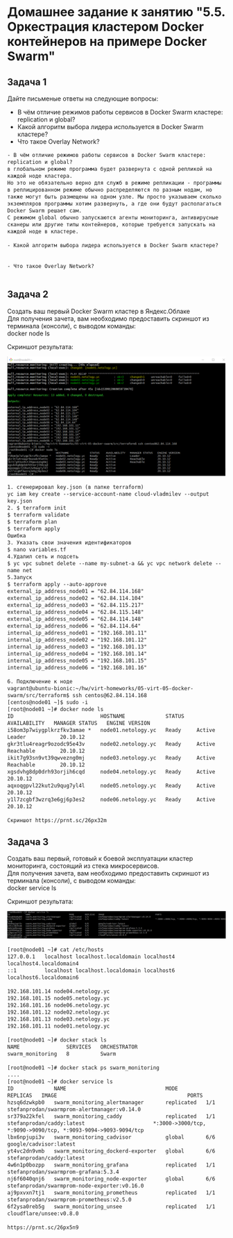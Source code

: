 # Домашнее задание к занятию "5.5. Оркестрация кластером Docker контейнеров на примере Docker Swarm"


## Задача 1
Дайте письменые ответы на следующие вопросы:  
- В чём отличие режимов работы сервисов в Docker Swarm кластере: replication и global?  
- Какой алгоритм выбора лидера используется в Docker Swarm кластере?  
- Что такое Overlay Network?  
```
- В чём отличие режимов работы сервисов в Docker Swarm кластере: replication и global?  
в глобальном режиме программа будет развернута с одной репликой на каждой ноде кластера.
Но это не обязательно верно для служб в режиме репликации - программы в реплицированном режиме обычно распределяются по разным нодам, но также могут быть размещены на одном узле. Мы просто указываем сколько экземпляров программы хотим развернуть, а где они будут располагаться Docker Swarm решает сам.
С режимом global обычно запускаются агенты мониторинга, антивирусные сканеры или другие типы контейнеров, которые требуется запускать на каждой ноде в кластере. 

- Какой алгоритм выбора лидера используется в Docker Swarm кластере?  


- Что такое Overlay Network?  


```

## Задача 2
Создать ваш первый Docker Swarm кластер в Яндекс.Облаке  
Для получения зачета, вам необходимо предоставить скриншот из терминала (консоли), с выводом команды:  
docker node ls  

Скриншот результата: 
<p align="center">
  <img src="./yc-swarm-1.png">
</p>

```
1. сгенерировал key.json (в папке terraform)
yc iam key create --service-account-name cloud-vladmilev --output key.json
2. $ terraform init
$ terraform validate
$ terraform plan
$ terraform apply
Ошибка
3. Указать свои значения идентификаторов
$ nano variables.tf
4.Удалил сеть и подсеть
$ yc vpc subnet delete --name my-subnet-a && yc vpc network delete --name net
5.Запуск
$ terraform apply --auto-approve
external_ip_address_node01 = "62.84.114.168"
external_ip_address_node02 = "62.84.114.104"
external_ip_address_node03 = "62.84.115.217"
external_ip_address_node04 = "62.84.115.148"
external_ip_address_node05 = "62.84.114.148"
external_ip_address_node06 = "62.84.114.64"
internal_ip_address_node01 = "192.168.101.11"
internal_ip_address_node02 = "192.168.101.12"
internal_ip_address_node03 = "192.168.101.13"
internal_ip_address_node04 = "192.168.101.14"
internal_ip_address_node05 = "192.168.101.15"
internal_ip_address_node06 = "192.168.101.16"

6. Подключение к ноде
vagrant@ubuntu-bionic:~/hw/virt-homeworks/05-virt-05-docker-swarm/src/terraform$ ssh centos@62.84.114.168
[centos@node01 ~]$ sudo -i
[root@node01 ~]# docker node ls
ID                            HOSTNAME             STATUS    AVAILABILITY   MANAGER STATUS   ENGINE VERSION
i58om3p7wiygplkrzfkv3amae *   node01.netology.yc   Ready     Active         Leader           20.10.12
gkr3tlu4reagr9ozodc95e43v     node02.netology.yc   Ready     Active         Reachable        20.10.12
ikit7g93sn9vt39qwvezng0mj     node03.netology.yc   Ready     Active         Reachable        20.10.12
xgsdvhg8dp0drh93orjih6cqd     node04.netology.yc   Ready     Active                          20.10.12
aqxoqgpvl22kut2u9qug7yl4l     node05.netology.yc   Ready     Active                          20.10.12
y1l7zcgbf3wzrq3e6gj6p3es2     node06.netology.yc   Ready     Active                          20.10.12

Скриншот https://prnt.sc/26px32m
```

## Задача 3
Создать ваш первый, готовый к боевой эксплуатации кластер мониторинга, состоящий из стека микросервисов.  
Для получения зачета, вам необходимо предоставить скриншот из терминала (консоли), с выводом команды:  
docker service ls  

Скриншот результата: 
<p align="center">
  <img src="./yc-swarm-2.png">
</p>

```
[root@node01 ~]# cat /etc/hosts
127.0.0.1   localhost localhost.localdomain localhost4 localhost4.localdomain4
::1         localhost localhost.localdomain localhost6 localhost6.localdomain6

192.168.101.14 node04.netology.yc
192.168.101.15 node05.netology.yc
192.168.101.16 node06.netology.yc
192.168.101.12 node02.netology.yc
192.168.101.13 node03.netology.yc
192.168.101.11 node01.netology.yc

[root@node01 ~]# docker stack ls
NAME               SERVICES   ORCHESTRATOR
swarm_monitoring   8          Swarm

[root@node01 ~]# docker stack ps swarm_monitoring
....
[root@node01 ~]# docker service ls
ID             NAME                                MODE         REPLICAS   IMAGE                                          PORTS
hzsq6dzwkpb0   swarm_monitoring_alertmanager       replicated   1/1        stefanprodan/swarmprom-alertmanager:v0.14.0
sr379a22kfel   swarm_monitoring_caddy              replicated   1/1        stefanprodan/caddy:latest                      *:3000->3000/tcp, *:9090->9090/tcp, *:9093-9094->9093-9094/tcp
lbx6npjupi3v   swarm_monitoring_cadvisor           global       6/6        google/cadvisor:latest
yt4vc2dn9vmb   swarm_monitoring_dockerd-exporter   global       6/6        stefanprodan/caddy:latest
4w6n1p0bozpp   swarm_monitoring_grafana            replicated   1/1        stefanprodan/swarmprom-grafana:5.3.4
nj6f6040qnj6   swarm_monitoring_node-exporter      global       6/6        stefanprodan/swarmprom-node-exporter:v0.16.0
aj9pxvxn7tj1   swarm_monitoring_prometheus         replicated   1/1        stefanprodan/swarmprom-prometheus:v2.5.0
6f2ysa0reb5g   swarm_monitoring_unsee              replicated   1/1        cloudflare/unsee:v0.8.0

https://prnt.sc/26px5n9
```
